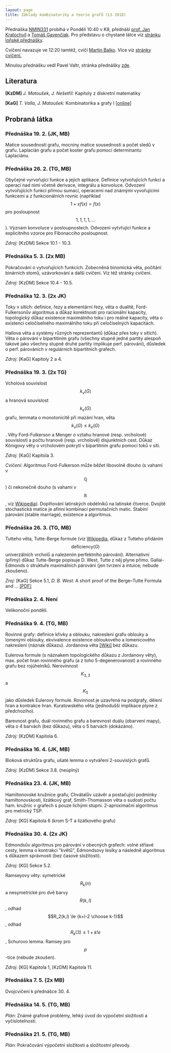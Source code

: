 ```yaml
---
layout: page
title: Základy kombinatoriky a teorie grafů (LS 2018)
---
```


Přednáška [NMIN331](https://is.cuni.cz/studium/predmety/index.php?&do=predmet&kod=NMIN331&skr=2017&fak=11320) probíhá v Pondělí 10:40 v K8, přednáší [prof. Jan Kratochvíl](https://kam.mff.cuni.cz/~honza/) a [Tomáš Gavenčiak](/). Pro představu o chystané látce viz [stránku loňské přednášky](https://kam.mff.cuni.cz/~valtr/min331.html).

Cvičení navazuje ve 12:20 tamtéž, cvičí [Martin Balko](https://kam.mff.cuni.cz/~balko/). Více viz [stránky cvičení.](https://kam.mff.cuni.cz/~balko/zktg1718/ZKTG.html)

Minulou přednášku vedl Pavel Valtr, stránka přednášky [zde](https://kam.mff.cuni.cz/~valtr/min331.html).

## Literatura

**[KzDM]** *J. Matoušek, J. Nešetřil:* Kapitoly z diskretní matematiky

**[KaG]** *T. Valla, J. Matoušek:* Kombinatorika a grafy I [[online]](https://iuuk.mff.cuni.cz/~valla/kg.html)

## Probraná látka

### Přednáška 19. 2. (JK, MB)

Matice sousednosti grafu, mocniny matice sousednosti a počet sledů v grafu. Laplacián grafu a počet koster grafu pomocí determinantu Laplaciánu.

### Přednáška 26. 2. (TG, MB)

Obyčejné vyrvořující funkce a jejich aplikace. Definice vytvořujících funkcí a operací nad nimi včetně derivace, integrálu a konvoluce. Odvození vytvořujících funkcí přímou sumací, operacemi nad známými vyvořujícími funkcemi a z funkcionálních rovnic (například $$1+xf(x)=f(x)$$ pro posloupnost $$1, 1, 1, 1, ...$$). Význam konvoluce v posloupnostech. Odvození vytvřující funkce a explicitního vzorce pro Fibonacciho posloupnost.

*Zdroj:* [KzDM] Sekce 10.1 - 10.3.

### Přednáška 5. 3. (2x MB)

Pokračování o vytvořujících funkcích. Zobecněná binomická věta, počítání binárních stomů, uzávorkování a další cvičení. Viz též stránky cvičení.

*Zdroj:* [KzDM] Sekce 10.4 - 10.5.

### Přednáška 12. 3. (2x JK)

Toky v sítích: definice, řezy a elementární řezy, věta o dualitě, Ford-Fulkersonův algoritmus a důkaz korektnosti pro racionální kapacity, topologický důkaz existence maximálniho toku i pro reálné kapacity, věta o existenci celočíselného maximálního toku při celočíselných kapacitách.

Hallova věta a systémy různých reprezentantů (důkaz přes toky v sítích).
Věta o párování v bipartitiním grafu (všechny stupně jedné partity alespoň takové jako všechny stupně druhé partity implikuje perf. párování), důsledek o perf. párováních v regulárních bipartitních grafech.

*Zdroj:* [KaG] Kapitoly 2 a 4.

### Přednáška 19. 3. (2x TG)

Vcholová souvislost $$k_v(G)$$ a hranová souvislost $$k_e(G)$$ grafu, lemmata o monotonicitě při mazání hran, věta $$k_v(G)\leq k_e(G)$$.
Věty Ford-Fulkerson a Menger o vztahu hranové (resp. vrcholové) souvislosti a počtu hranově (resp. vrcholově) disjunktnich cest.
Důkaz Königovy věty o vrcholovém pokrytí v bipartitním grafu pomocí toků v síti.

*Zdroj:* [KaG] Kapitola 3.

*Cvičení:* Algoritmus Ford-Fulkerson může běžet libovolně dlouho (s vahami v $$\mathbb{Q}$$) či nekonečně douho (s vahami v $$\mathbb{R}$$, viz [Wikipedia](https://en.wikipedia.org/wiki/Ford%E2%80%93Fulkerson_algorithm#Non-terminating_example)). Doplňování latinských obdélníků na latinské čtverce. Dvojitě stochastická matice je afinní kombinací permutačních matic. Stabiní párování (stable marriage), existence a algoritmus.

### Přednáška 26. 3. (TG, MB)

Tutteho věta, Tutte-Berge formule (viz [Wikipedia](https://en.wikipedia.org/wiki/Tutte%E2%80%93Berge_formula), důkaz z Tutteho přidáním $$\text{deficiency}(G)$$ univerzálních vrcholů a nalezením perfektního párování).
Alternativní (přímý) důkaz Tutte-Berge popisuje D. West, Tutte z něj plyne přímo.
Gallai-Edmonds o struktuře maximálních párování (jen tvrzení a intuice; nebude zkoušeno).

*Zroj:* [KaG] Sekce 5.1, *D. B. West:* A short proof of the Berge–Tutte Formula and ... [[PDF]](http://www.cse.iitd.ernet.in/~naveen/courses/CSL851/galledm.pdf)

### Přednáška 2. 4. Není

Velikonoční pondělí.

### Přednáška 9. 4. (TG, MB)

Rovinné grafy: definice křivky a oblouku, nakreslení grafu oblouky a lomenými oblouky, ekvivalence existence obloukového a lomenicového nakreslení (náznak důkazu). Jordanova věta [[Wiki]](https://en.wikipedia.org/wiki/Jordan_curve_theorem) bez důkazu.

Eulerova formule (s náznakem topologického důkazu z Jordanovy věty), max. počet hran rovinného grafu (a z toho 5-degenerovanost) a rovinného grafu bez rojúhelníků. Nerovinnost $$K_{3,3}$$ a $$K_5$$ jako důsledek Eulerovy formule. Rovinnost je uzavřená na podgrafy, dělení hran a kontrakce hran. Kuratowského věta (jednodušší implikace plyne z předchozího).

Barevnost grafu, duál rovinného grafu a barevnost duálu (obarvení mapy), věta o 4 barvách (bez důkazu), věta o 5 barvách (dokázáno).

*Zdroj:* [KzDM] Kapitola 6.

### Přednáška 16. 4. (JK, MB)

Bloková struktůra grafu, ušaté lemma o vytváření 2-souvislých grafů.

*Zdroj:* [KzDM] Sekce 3.8. (neúplný)

### Přednáška 23. 4. (JK, MB)

Hamiltonovské kružnice grafu, Chvátalův uzávěr a postačující podmínky hamiltonovskosti, lízátkový graf, Smith-Thomasson věta o sudosti počtu ham. kružnic v grafech s pouze lichými stupni. 2-aproximační algoritmus pro metrický TSP.

*Zdroj:* [KG] Kapitola 6 (krom S-T a lízátkového grafu)

### Přednáška 30. 4. (2x JK)

Edmondsův algoritmus pro párování v obecných grafech: volné stříavé cesty, lemma o kontrakci "květů", Edmondsovy lesíky a následně algoritmus s důkazem správnosti (bez časové složitosti).

*Zdroj:* [KG] Sekce 5.2.

Ramseyovy věty: symetrické $$R_k(n)$$ a nesymetrické pro dvě barvy $$R(k,l)$$, odhad $$R_2(k,l) \le {k+l-2 \choose k-1}$$, odhad $$R_k(3) \le 1+k!e$$, Schurovo lemma. Ramsey pro $$p$$-tice (nebude zkoušen).

*Zdroj:* [KG] Kapitola 1, [KzDM] Kapitola 11.

### Přednáška 7. 5. (2x MB)

Dvojcvičení k přednášce 30. 4.

### Přednáška 14. 5. (TG, MB)

*Plán:* Známé grafové problémy, lehký úvod do výpočetní složitosti a vyčíslotelnosti.

### Přednáška 21. 5. (TG, MB)

*Plán:* Pokračování výpočetní složitosti a složitostní převody.
